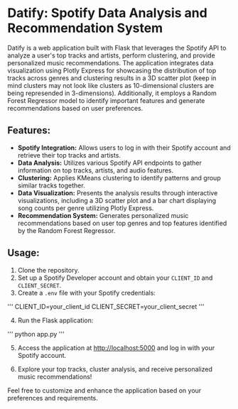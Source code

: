 # Datify: Spotify Data Analysis and Recommendation System

Datify is a web application built with Flask that leverages the Spotify API to analyze a user's top tracks and artists, perform clustering, and provide personalized music recommendations. The application integrates data visualization using Plotly Express for showcasing the distribution of top tracks across genres and clustering results in a 3D scatter plot (keep in mind clusters may not look like clusters as 10-dimensional clusters are being represended in 3-dimensions). Additionally, it employs a Random Forest Regressor model to identify important features and generate recommendations based on user preferences.

## Features:

- **Spotify Integration:** Allows users to log in with their Spotify account and retrieve their top tracks and artists.
- **Data Analysis:** Utilizes various Spotify API endpoints to gather information on top tracks, artists, and audio features.
- **Clustering:** Applies KMeans clustering to identify patterns and group similar tracks together.
- **Data Visualization:** Presents the analysis results through interactive visualizations, including a 3D scatter plot and a bar chart displaying song counts per genre utilizing Plotly Express.
- **Recommendation System:** Generates personalized music recommendations based on user top genres and top features identified by the Random Forest Regressor.

## Usage:

1. Clone the repository.
2. Set up a Spotify Developer account and obtain your `CLIENT_ID` and `CLIENT_SECRET`.
3. Create a `.env` file with your Spotify credentials:

'''
CLIENT_ID=your_client_id
CLIENT_SECRET=your_client_secret
'''

4. Run the Flask application:

'''
python app.py
'''

5. Access the application at [http://localhost:5000](http://localhost:5000) and log in with your Spotify account.

6. Explore your top tracks, cluster analysis, and receive personalized music recommendations!

Feel free to customize and enhance the application based on your preferences and requirements.

